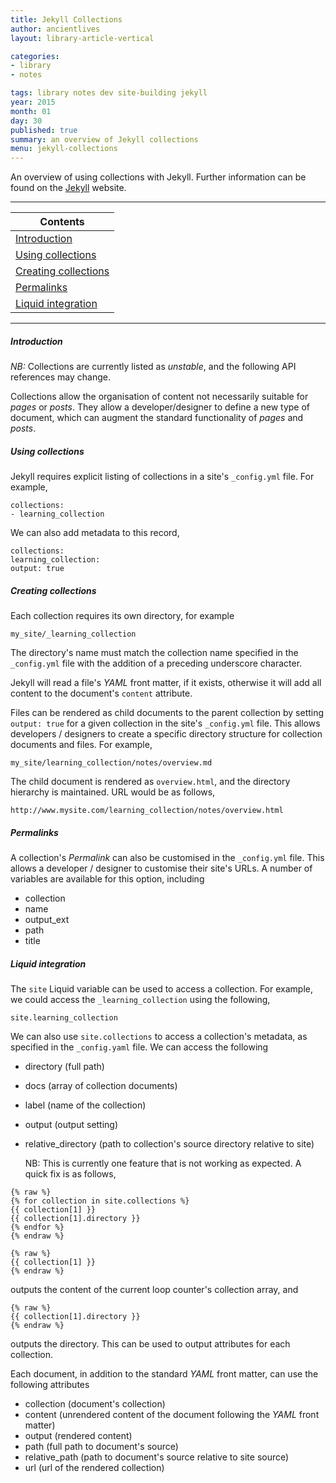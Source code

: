 ```yaml
---
title: Jekyll Collections
author: ancientlives
layout: library-article-vertical

categories:
- library
- notes

tags: library notes dev site-building jekyll
year: 2015
month: 01
day: 30
published: true
summary: an overview of Jekyll collections
menu: jekyll-collections
---
```


An overview of using collections with Jekyll. Further information can be found on the [Jekyll](http://jekyllrb.com/docs/collections/) website.

***

Contents |
-----------|
[Introduction](#intro) |
[Using collections](#using) |
[Creating collections](#creating) |
[Permalinks](#permalinks) |
[Liquid integration](#liquid) |

***

<a id="intro"></a>
##### Introduction
*NB:* Collections are currently listed as *unstable*, and the following API references may change.

Collections allow the organisation of content not necessarily suitable for *pages* or *posts*. They allow a developer/designer 
to define a new type of document, which can augment the standard functionality of *pages* and *posts*.

<a id="using"></a>
##### Using collections
Jekyll requires explicit listing of collections in a site's `_config.yml` file. For example,

	collections:
	- learning_collection

We can also add metadata to this record,

	collections:
 	learning_collection:
  	output: true

<a id="creating"></a>
##### Creating collections
Each collection requires its own directory, for example

`my_site/_learning_collection`

The directory's name must match the collection name specified in the `_config.yml` file with the addition of a preceding underscore character.

Jekyll will read a file's *YAML* front matter, if it exists, otherwise it will add all content to the document's `content` attribute.

Files can be rendered as child documents to the parent collection by setting `output: true` for a given collection in the site's `_config.yml` 
file. This allows developers / designers to create a specific directory structure for collection documents and files. For example,

`my_site/learning_collection/notes/overview.md`

The child document is rendered as `overview.html`, and the directory hierarchy is maintained. URL would be as follows,

`http://www.mysite.com/learning_collection/notes/overview.html`

<a id="permalinks"></a>
##### Permalinks
A collection's *Permalink* can also be customised in the `_config.yml` file. This allows a developer / designer to customise their site's URLs. A
number of variables are available for this option, including

* collection
* name
* output_ext
* path
* title

<a id="liquid"></a>
##### Liquid integration
The `site` Liquid variable can be used to access a collection. For example, we could access the `_learning_collection` using the following,

`site.learning_collection`

We can also use `site.collections` to access a collection's metadata, as specified in the `_config.yaml` file. We can access the following

* directory (full path)
* docs (array of collection documents)
* label (name of the collection)
* output (output setting)
* relative_directory (path to collection's source directory relative to site)

	NB: This is currently one feature that is not working as expected. A quick fix is as follows,

```
{% raw %}
{% for collection in site.collections %}
{{ collection[1] }}
{{ collection[1].directory }}
{% endfor %}
{% endraw %}
```

```
{% raw %}
{{ collection[1] }}
{% endraw %}
```
	
outputs the content of the current loop counter's collection array, and 
 	
 ```
 {% raw %}	
 {{ collection[1].directory }}
 {% endraw %}
 ```
 
outputs the directory. This can be used to output attributes for each collection.

Each document, in addition to the standard *YAML* front matter, can use the following attributes

* collection (document's collection)
* content (unrendered content of the document following the *YAML* front matter)
* output (rendered content)
* path (full path to document's source)
* relative_path (path to document's source relative to site source)
* url (url of the rendered collection)
